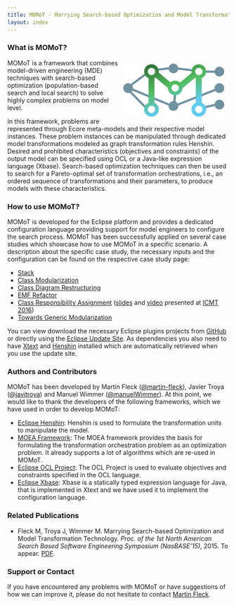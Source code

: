 ```yaml
---
title: MOMoT - Marrying Search-based Optimization and Model Transformation Technology
layout: index
---
```

### What is MOMoT?
<img src="images/logo.png" style="max-width:230px; float: right; padding: 10px;">
<div stlye="float:left; clear:both;">MOMoT is a framework that combines model-driven engineering (MDE) techniques with search-based optimization (population-based search and local search) to solve highly complex problems on model level.

In this framework, problems are represented through Ecore meta-models and their respective model instances. 
These problem instances can be manipulated through dedicated model transformations modeled as graph transformation rules Henshin. 
Desired and prohibited characteristics (objectives and constraints) of the output model can be specified using OCL or a Java-like expression language (Xbase).
Search-based optimization techniques can then be used to search for a Pareto-optimal set of transformation orchestrations, i.e., an ordered sequence of transformations and their parameters, to produce models with these characteristics.
</div>

### How to use MOMoT?
MOMoT is developed for the Eclipse platform and provides a dedicated configuration language providing support for model  engineers to configure the search process.
MOMoT has been successfully applied on several case studies which showcase how to use MOMoT in a specific scenario.
A description about the specific case study, the necessary inputs and the configuration can be found on the respective case study page: 

* [Stack](casestudy/stack)
* [Class Modularization](casestudy/class_modularization)
* [Class Diagram Restructuring](casestudy/class_restructuring)
* [EMF Refactor](casestudy/emfrefactor)
* [Class Responsibility Assignment](casestudy/class_responsibility_assignment) ([slides](http://www.slideshare.net/MartinFleck1/icmt-2016-searchbased-model-transformations-with-momot) and [video](https://www.youtube.com/watch?v=BQDz6OmxABE) presented at [ICMT 2016](http://is.ieis.tue.nl/research/ICMT16/))
* [Towards Generic Modularization](casestudy/generic_modularization)


You can view download the necessary Eclipse plugins projects from [GitHub](https://github.com/martin-fleck/momot) or directly using the [Eclipse Update Site](http://martin-fleck.github.io/momot/eclipse/updates/). As dependencies you also need to have [Xtext](www.eclipse.org/Xtext/) and [Henshin](http://www.eclipse.org/henshin/) installed which are automatically retrieved when you use the update site.

### Authors and Contributors
MOMoT has been developed by Martin Fleck ([@martin-fleck](https://github.com/martin-fleck)), Javier Troya ([@javitroya](https://github.com/javitroya)) and Manuel Wimmer ([@manuelWimmer](https://github.com/manuelWimmer)).
At this point, we would like to thank the developers of the following frameworks, which we have used in order to develop MOMoT:

* [Eclipse Henshin](http://www.eclipse.org/henshin/): Henshin is used to formulate the transformation units to manipulate the model.
* [MOEA Framework](http://moeaframework.org/): The MOEA framework provides the basis for formulating the transformation orchestration problem as an optimization problem. It already supports a lot of algorithms which are re-used in MOMoT.
* [Eclipse OCL Project](http://projects.eclipse.org/projects/modeling.mdt.ocl): The OCL Project is used to evaluate objectives and constraints specified in the OCL language.
* [Eclipse Xbase](https://wiki.eclipse.org/Xbase): Xbase is a statically typed expression language for Java, that is implemented in Xtext and we have used it to implement the configuration language.

### Related Publications
* Fleck M, Troya J, Wimmer M. Marrying Search-based Optimization and Model Transformation Technology. *Proc. of the 1st North American Search Based Software Engineering Symposium (NasBASE’15)*, 2015. To appear. [PDF](downloads/NasBASE_MOMoT.pdf).

### Support or Contact
If you have encountered any problems with MOMoT or have suggestions of how we can improve it, please do not hesitate to contact [Martin Fleck](http://www.big.tuwien.ac.at/staff/mfleck).
